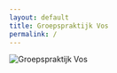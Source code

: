 ```yaml
---
layout: default
title: Groepspraktijk Vos
permalink: /
---
```


<picture>
	<!--[if IE 9]><video style="display: none;"><![endif]-->
	<!-- <source srcset="img/logo@3x.png" media="(min-width: 1100px)"> -->
	<source srcset="img/GroepsPraktijkVos@3x.png" media="(min-width: 750px)">
	<!-- <source srcset="img/logo.png" media="(max-width: 340px)"> -->
	<source srcset="img/GroepsPraktijkVos@2x.png" media="(min-width: 319px)">
	<!--[if IE 9]></video><![endif]-->
	<img srcset="img/GroepsPraktijkVos@1x.png" alt="Groepspraktijk Vos">
</picture>		

